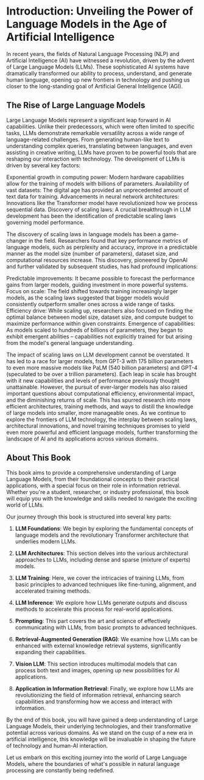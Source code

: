 # Introduction: Unveiling the Power of Language Models in the Age of Artificial Intelligence

In recent years, the fields of Natural Language Processing (NLP) and Artificial Intelligence (AI) have witnessed a revolution, driven by the advent of Large Language Models (LLMs). These sophisticated AI systems have dramatically transformed our ability to process, understand, and generate human language, opening up new frontiers in technology and pushing us closer to the long-standing goal of Artificial General Intelligence (AGI).

## The Rise of Large Language Models

Large Language Models represent a significant leap forward in AI capabilities. Unlike their predecessors, which were often limited to specific tasks, LLMs demonstrate remarkable versatility across a wide range of language-related challenges. From generating human-like text to understanding complex queries, translating between languages, and even assisting in creative writing, LLMs have proven to be powerful tools that are reshaping our interaction with technology.
The development of LLMs is driven by several key factors:

Exponential growth in computing power: Modern hardware capabilities allow for the training of models with billions of parameters.
Availability of vast datasets: The digital age has provided an unprecedented amount of text data for training.
Advancements in neural network architectures: Innovations like the Transformer model have revolutionized how we process sequential data.
Discovery of scaling laws: A crucial breakthrough in LLM development has been the identification of predictable scaling laws governing model performance.

The discovery of scaling laws in language models has been a game-changer in the field. Researchers found that key performance metrics of language models, such as perplexity and accuracy, improve in a predictable manner as the model size (number of parameters), dataset size, and computational resources increase. This discovery, pioneered by OpenAI and further validated by subsequent studies, has had profound implications:

Predictable improvements: It became possible to forecast the performance gains from larger models, guiding investment in more powerful systems.
Focus on scale: The field shifted towards training increasingly larger models, as the scaling laws suggested that bigger models would consistently outperform smaller ones across a wide range of tasks.
Efficiency drive: While scaling up, researchers also focused on finding the optimal balance between model size, dataset size, and compute budget to maximize performance within given constraints.
Emergence of capabilities: As models scaled to hundreds of billions of parameters, they began to exhibit emergent abilities – capabilities not explicitly trained for but arising from the model's general language understanding.

The impact of scaling laws on LLM development cannot be overstated. It has led to a race for larger models, from GPT-3 with 175 billion parameters to even more massive models like PaLM (540 billion parameters) and GPT-4 (speculated to be over a trillion parameters). Each leap in scale has brought with it new capabilities and levels of performance previously thought unattainable.
However, the pursuit of ever-larger models has also raised important questions about computational efficiency, environmental impact, and the diminishing returns of scale. This has spurred research into more efficient architectures, training methods, and ways to distill the knowledge of large models into smaller, more manageable ones.
As we continue to explore the frontiers of LLM technology, the interplay between scaling laws, architectural innovations, and novel training techniques promises to yield even more powerful and efficient language models, further transforming the landscape of AI and its applications across various domains.

## About This Book

This book aims to provide a comprehensive understanding of Large Language Models, from their foundational concepts to their practical applications, with a special focus on their role in information retrieval. Whether you're a student, researcher, or industry professional, this book will equip you with the knowledge and skills needed to navigate the exciting world of LLMs.

Our journey through this book is structured into several key parts:

1. **LLM Foundations**: We begin by exploring the fundamental concepts of language models and the revolutionary Transformer architecture that underlies modern LLMs.

2. **LLM Architectures**: This section delves into the various architectural approaches to LLMs, including dense and sparse (mixture of experts) models.

3. **LLM Training**: Here, we cover the intricacies of training LLMs, from basic principles to advanced techniques like fine-tuning, alignment, and accelerated training methods.

4. **LLM Inference**: We explore how LLMs generate outputs and discuss methods to accelerate this process for real-world applications.

5. **Prompting**: This part covers the art and science of effectively communicating with LLMs, from basic prompts to advanced techniques.

6. **Retrieval-Augmented Generation (RAG)**: We examine how LLMs can be enhanced with external knowledge retrieval systems, significantly expanding their capabilities.

7. **Vision LLM**: This section introduces multimodal models that can process both text and images, opening up new possibilities for AI applications.

8. **Application in Information Retrieval**: Finally, we explore how LLMs are revolutionizing the field of information retrieval, enhancing search capabilities and transforming how we access and interact with information.

By the end of this book, you will have gained a deep understanding of Large Language Models, their underlying technologies, and their transformative potential across various domains. As we stand on the cusp of a new era in artificial intelligence, this knowledge will be invaluable in shaping the future of technology and human-AI interaction.

Let us embark on this exciting journey into the world of Large Language Models, where the boundaries of what's possible in natural language processing are constantly being redefined.

